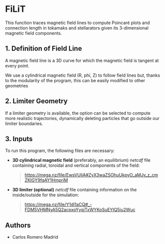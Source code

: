# FiLiT
This function traces magnetic field lines to compute Poincaré plots and connection length in tokamaks and stellarators given its 3-dimensional magnetic field components. 

## 1. Definition of Field Line
A magnetic field line is a 3D curve for which the magnetic field is tangent at every point.

We use a cylindrical magnetic field (R, phi, Z) to follow field lines but, thanks to the modularity of the program, this can be easily modified to other geometries

## 2. Limiter Geometry
If a limiter geometry is available, the option can be selected to compute more realistic trajectories, dynamically deleting particles that go outside our limiter boundaries.

## 3. Inputs
To run this program, the following files are necessary:
  - **3D cylindrical magnetic field** (preferably, an equilibrium) *netcdf* file containing radial, toroidal and vertical components of the field:
    > https://mega.nz/file/EwsVUIiA#ZyX3waZSOhuUkpyO_aMJv_z_cmZKIGY9fqAY1HmpriM
  - **3D limiter (optional)** *netcdf* file containing information on the inside/outside for the simulation:
    > https://mega.nz/file/Y1dl1aCQ#_-FDM5VHMNyA5Q2acpxoYyqjTxWYKoSuEYIQ5iu2Wuc

## Authors
- Carlos Romero Madrid
